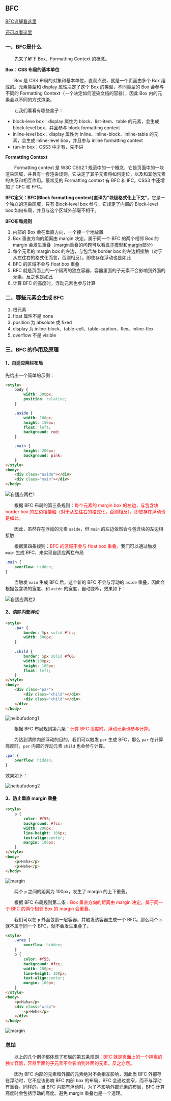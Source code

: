 ## **BFC**

[BFC详解看这里](https://www.zhangxinxu.com/wordpress/2015/02/css-deep-understand-flow-bfc-column-two-auto-layout/)

[还可以看这里](https://www.cnblogs.com/lhb25/p/inside-block-formatting-ontext.html)

### **一、BFC是什么**

&emsp;&emsp;先来了解下 Box、Formatting Context 的概念。

**Box：CSS 布局的基本单位**

&emsp;&emsp;Box 是 CSS 布局的对象和基本单位，直观点说，就是一个页面由多个 Box 组成的。元素类型和 display 属性决定了这个 Box 的类型，不同类型的 Box 会参与不同的 Formatting Context（一个决定如何渲染文档的容器），因此 Box 内的元素会以不同的方式渲染。

&emsp;&emsp;让我们看看有哪些盒子：
- block-leve box：display 属性为 block、list-item、table 的元素，会生成 block-level box，并且参与 block formatting context
- inline-level box：display 属性为 inline、inline-block、inline-table 的元素，会生成 inline-level box，并且参与 inline formatting context
- run-in box：CSS3 中才有，先不讲

**Formatting Context**

&emsp;&emsp;Formatting context 是 W3C CSS2.1 规范中的一个概念，它是页面中的一块渲染区域，并且有一套渲染规则，它决定了其子元素将如何定位，以及和其他元素的关系和相互作用。最常见的 Formatting context 有 BFC 和 IFC，CSS3 中还增加了 GFC 和 FFC。

**BFC定义：BFC(Block formatting context)直译为“块级格式化上下文”**。它是一个独立的渲染区域，只有 Block-level box 参与，它规定了内部的 Block-level box 如何布局，并且与这个区域外部毫不相干。

**BFC布局规则**
1. 内部的 Box 会在垂直方向，一个接一个地放置
2. Box 垂直方向的距离由 margin 决定。属于同一个 BFC 的两个相邻 Box 的 margin 会发生重叠（margin重叠的问题可以看[盒子模型](./3、盒子模型.md)和[margin](./10、margin.md)部分）
3. 每个元素的 margin box 的左边，与包含块 border box 的左边相接触（对于从左往右的格式化而言，否则相反）。即使存在浮动也是如此
4. BFC 的区域不会与 float box 重叠
5. BFC 就是页面上的一个隔离的独立容器，容器里面的子元素不会影响到外面的元素，反之也是如此
6. 计算 BFC 的高度时，浮动元素也参与计算

### **二、哪些元素会生成 BFC**

1. 根元素
2. float 属性不是 none
3. position 为 absolute 或 fixed
4. display 为 inline-block、table-cell、table-caption、flex、inline-flex
5. overflow 不是 visible

### **三、BFC 的作用及原理**

#### **1、自适应两栏布局**

先给出一个简单的示例：
```html
<style>
    body {
        width: 300px;
        position: relative;
    }

    .aside {
        width: 100px;
        height: 150px;
        float: left;
        background: red;
    }

    .main {
        height: 200px;
        background: pink;
    }
</style>
<body>
    <div class="aside"></div>
    <div class="main"></div>
</body>
```
![自适应两栏1](./BFC/自适应两栏1.png)

&emsp;&emsp;根据 BFC 布局的第三条规则：<font color="red">每个元素的 margin box 的左边，与包含块 border box 的左边相接触（对于从左往右的格式化，否则相反）。即使存在浮动也是如此。</font>

&emsp;&emsp;因此，虽然存在浮动的元素 `aside`，但 `main` 的左边依然会与包含块的左边相接触

&emsp;&emsp;根据第四条规则：<font color="red">BFC 的区域不会与 float box 重叠。</font>我们可以通过触发 `main` 生成 BFC，来实现自适应两栏布局
```css
.main {
    overflow: hidden;
}
```
&emsp;&emsp;当触发 `main` 生成 BFC 后，这个新的 BFC 不会与浮动的 `aside` 重叠，因此会根据包含块的宽度、和 `aside` 的宽度，自动变窄，效果如下：

![自适应两栏2](./BFC/自适应两栏2.png)

#### **2、清除内部浮动**

```html
<style>
    .par {
        border: 5px solid #fcc;
        width: 300px;
    }
 
    .child {
        border: 5px solid #f66;
        width:100px;
        height: 100px;
        float: left;
    }
</style>
<body>
    <div class="par">
        <div class="child"></div>
        <div class="child"></div>
    </div>
</body>
```
![neibufudong1](./BFC/清除内部浮动1.png)

&emsp;&emsp;根据 BFC 布局规则第六条：<font color="red">计算 BFC 高度时，浮动元素也参与计算。</font>

&emsp;&emsp;为达到清除内部浮动的目的，我们可以触发 `par` 生成 BFC，那么 `par` 在计算高度时，`par` 内部的浮动元素 `child` 也会参与计算。

```css
.par {
    overflow: hidden;
}
```
效果如下：

![neibufudong2](./BFC/清除内部浮动2.png)

#### **3、防止垂直 margin 重叠**

```html
<style>
    p {
        color: #f55;
        background: #fcc;
        width: 200px;
        line-height: 100px;
        text-align:center;
        margin: 100px;
    }
</style>
<body>
    <p>Haha</p>
    <p>Hehe</p>
</body>
```
![margin](./BFC/防止垂直margin重叠1.png)

&emsp;&emsp;两个 `p` 之间的距离为 100px，发生了 margin 的上下重叠。

&emsp;&emsp;根据 BFC 布局规则第二条：<font color="red">Box 垂直方向的距离由 margin 决定。属于同一个 BFC 的两个相邻 Box 的 margin 会重叠。</font>

&emsp;&emsp;我们可以在 `p` 外面包裹一层容器，并触发该容器生成一个 BFC。那么两个 `p` 就不属于同一个 BFC，就不会发生重叠了。

```html
<style>
    .wrap {
        overflow: hidden;
    }
    p {
        color: #f55;
        background: #fcc;
        width: 200px;
        line-height: 100px;
        text-align:center;
        margin: 100px;
    }
</style>
<body>
    <p>Haha</p>
    <div class="wrap">
        <p>Hehe</p>
    </div>
</body>
```

![margin](./BFC/防止垂直margin重叠2.png)

### **总结**

&emsp;&emsp;以上的几个例子都体现了布局的第五条规则：<font color="red">BFC 就是页面上的一个隔离的独立容器，容器里面的子元素不会影响到外面的元素，反之亦然。</font>

&emsp;&emsp;因为 BFC 内部的元素和外部的元素绝对不会相互影响，因此当 BFC 外部存在浮动时，它不应该影响 BFC 内部 box 的布局，BFC 会通过变窄，而不与浮动有重叠。同样的，当 BFC 内部有浮动时，为了不影响外部元素的布局，BFC 计算高度时会包括浮动的高度。避免 margin 重叠也是一个道理。
